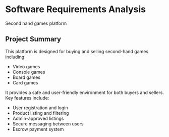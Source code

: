 # Software Requirements Analysis
Second hand games platform
## Project Summary

This platform is designed for buying and selling second-hand games including:
- Video games
- Console games
- Board games
- Card games

It provides a safe and user-friendly environment for both buyers and sellers. Key features include:
- User registration and login
- Product listing and filtering
- Admin-approved listings
- Secure messaging between users
- Escrow payment system
